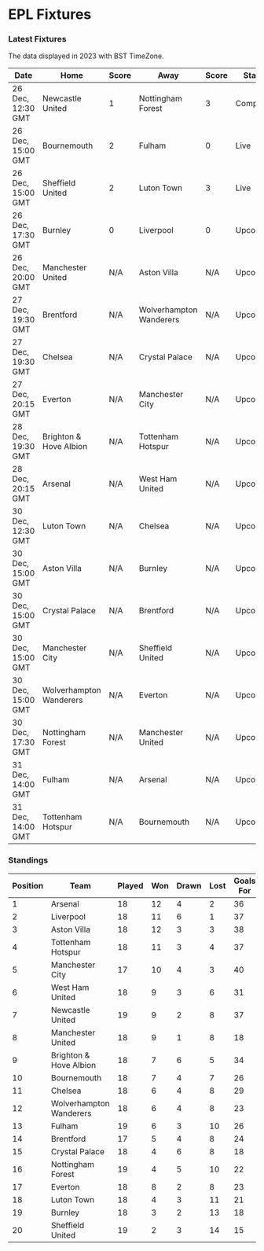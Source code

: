 # EPL Fixtures

### Latest Fixtures

The data displayed in 2023 with BST TimeZone.

<!-- START_TABLE -->
| Date | Home | Score | Away | Score | Status |
|-------------|--------|--------------|--------|--------------|--------|
| 26 Dec, 12:30 GMT | Newcastle United | 1 | Nottingham Forest | 3 | Completed |
| 26 Dec, 15:00 GMT | Bournemouth | 2 | Fulham | 0 | Live |
| 26 Dec, 15:00 GMT | Sheffield United | 2 | Luton Town | 3 | Live |
| 26 Dec, 17:30 GMT | Burnley | 0 | Liverpool | 0 | Upcoming |
| 26 Dec, 20:00 GMT | Manchester United | N/A | Aston Villa | N/A | Upcoming |
| 27 Dec, 19:30 GMT | Brentford | N/A | Wolverhampton Wanderers | N/A | Upcoming |
| 27 Dec, 19:30 GMT | Chelsea | N/A | Crystal Palace | N/A | Upcoming |
| 27 Dec, 20:15 GMT | Everton | N/A | Manchester City | N/A | Upcoming |
| 28 Dec, 19:30 GMT | Brighton & Hove Albion | N/A | Tottenham Hotspur | N/A | Upcoming |
| 28 Dec, 20:15 GMT | Arsenal | N/A | West Ham United | N/A | Upcoming |
| 30 Dec, 12:30 GMT | Luton Town | N/A | Chelsea | N/A | Upcoming |
| 30 Dec, 15:00 GMT | Aston Villa | N/A | Burnley | N/A | Upcoming |
| 30 Dec, 15:00 GMT | Crystal Palace | N/A | Brentford | N/A | Upcoming |
| 30 Dec, 15:00 GMT | Manchester City | N/A | Sheffield United | N/A | Upcoming |
| 30 Dec, 15:00 GMT | Wolverhampton Wanderers | N/A | Everton | N/A | Upcoming |
| 30 Dec, 17:30 GMT | Nottingham Forest | N/A | Manchester United | N/A | Upcoming |
| 31 Dec, 14:00 GMT | Fulham | N/A | Arsenal | N/A | Upcoming |
| 31 Dec, 14:00 GMT | Tottenham Hotspur | N/A | Bournemouth | N/A | Upcoming |
<!-- END_TABLE -->

### Standings

<!-- START_STANDINGS -->
| Position | Team | Played | Won | Drawn | Lost | Goals For | Goals Against | Goal Difference | Points |
|----------|------|--------|-----|-------|------|-----------|---------------|-----------------|--------|
| 1 | Arsenal | 18 | 12 | 4 | 2 | 36 | 16 | 20 | 40 |
| 2 | Liverpool | 18 | 11 | 6 | 1 | 37 | 16 | 21 | 39 |
| 3 | Aston Villa | 18 | 12 | 3 | 3 | 38 | 22 | 16 | 39 |
| 4 | Tottenham Hotspur | 18 | 11 | 3 | 4 | 37 | 24 | 13 | 36 |
| 5 | Manchester City | 17 | 10 | 4 | 3 | 40 | 20 | 20 | 34 |
| 6 | West Ham United | 18 | 9 | 3 | 6 | 31 | 30 | 1 | 30 |
| 7 | Newcastle United | 19 | 9 | 2 | 8 | 37 | 25 | 12 | 29 |
| 8 | Manchester United | 18 | 9 | 1 | 8 | 18 | 23 | -5 | 28 |
| 9 | Brighton & Hove Albion | 18 | 7 | 6 | 5 | 34 | 31 | 3 | 27 |
| 10 | Bournemouth | 18 | 7 | 4 | 7 | 26 | 32 | -6 | 25 |
| 11 | Chelsea | 18 | 6 | 4 | 8 | 29 | 28 | 1 | 22 |
| 12 | Wolverhampton Wanderers | 18 | 6 | 4 | 8 | 23 | 30 | -7 | 22 |
| 13 | Fulham | 19 | 6 | 3 | 10 | 26 | 33 | -7 | 21 |
| 14 | Brentford | 17 | 5 | 4 | 8 | 24 | 24 | 0 | 19 |
| 15 | Crystal Palace | 18 | 4 | 6 | 8 | 18 | 26 | -8 | 18 |
| 16 | Nottingham Forest | 19 | 4 | 5 | 10 | 22 | 34 | -12 | 17 |
| 17 | Everton | 18 | 8 | 2 | 8 | 23 | 22 | 1 | 16 |
| 18 | Luton Town | 18 | 4 | 3 | 11 | 21 | 34 | -13 | 15 |
| 19 | Burnley | 18 | 3 | 2 | 13 | 18 | 36 | -18 | 11 |
| 20 | Sheffield United | 19 | 2 | 3 | 14 | 15 | 47 | -32 | 9 |
<!-- END_STANDINGS -->
